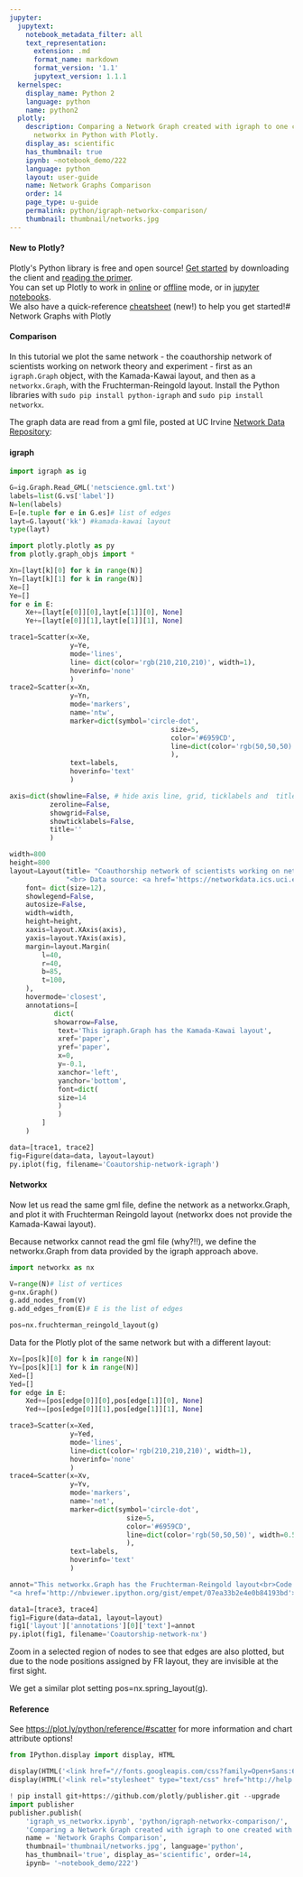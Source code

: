 ```yaml
---
jupyter:
  jupytext:
    notebook_metadata_filter: all
    text_representation:
      extension: .md
      format_name: markdown
      format_version: '1.1'
      jupytext_version: 1.1.1
  kernelspec:
    display_name: Python 2
    language: python
    name: python2
  plotly:
    description: Comparing a Network Graph created with igraph to one created with
      networkx in Python with Plotly.
    display_as: scientific
    has_thumbnail: true
    ipynb: ~notebook_demo/222
    language: python
    layout: user-guide
    name: Network Graphs Comparison
    order: 14
    page_type: u-guide
    permalink: python/igraph-networkx-comparison/
    thumbnail: thumbnail/networks.jpg
---
```


#### New to Plotly?
Plotly's Python library is free and open source! [Get started](https://plot.ly/python/getting-started/) by downloading the client and [reading the primer](https://plot.ly/python/getting-started/).
<br>You can set up Plotly to work in [online](https://plot.ly/python/getting-started/#initialization-for-online-plotting) or [offline](https://plot.ly/python/getting-started/#initialization-for-offline-plotting) mode, or in [jupyter notebooks](https://plot.ly/python/getting-started/#start-plotting-online).
<br>We also have a quick-reference [cheatsheet](https://images.plot.ly/plotly-documentation/images/python_cheat_sheet.pdf) (new!) to help you get started!# Network Graphs with Plotly


#### Comparison
In this tutorial we plot the same network - the coauthorship network of scientists working on network theory and experiment - first as an `igraph.Graph` object, with the Kamada-Kawai layout, and then as a `networkx.Graph`, with the Fruchterman-Reingold layout. Install the Python libraries with `sudo pip install python-igraph` and `sudo pip install networkx`.

The graph data are read from a gml file, posted at UC Irvine [Network Data Repository](http://networkdata.ics.uci.edu/data/netscience/netscience.gml):


#### igraph

```python
import igraph as ig

G=ig.Graph.Read_GML('netscience.gml.txt')
labels=list(G.vs['label'])
N=len(labels)
E=[e.tuple for e in G.es]# list of edges
layt=G.layout('kk') #kamada-kawai layout
type(layt)
```

```python
import plotly.plotly as py
from plotly.graph_objs import *

Xn=[layt[k][0] for k in range(N)]
Yn=[layt[k][1] for k in range(N)]
Xe=[]
Ye=[]
for e in E:
    Xe+=[layt[e[0]][0],layt[e[1]][0], None]
    Ye+=[layt[e[0]][1],layt[e[1]][1], None]

trace1=Scatter(x=Xe,
               y=Ye,
               mode='lines',
               line= dict(color='rgb(210,210,210)', width=1),
               hoverinfo='none'
               )
trace2=Scatter(x=Xn,
               y=Yn,
               mode='markers',
               name='ntw',
               marker=dict(symbol='circle-dot',
                                        size=5,
                                        color='#6959CD',
                                        line=dict(color='rgb(50,50,50)', width=0.5)
                                        ),
               text=labels,
               hoverinfo='text'
               )

axis=dict(showline=False, # hide axis line, grid, ticklabels and  title
          zeroline=False,
          showgrid=False,
          showticklabels=False,
          title=''
          )

width=800
height=800
layout=Layout(title= "Coauthorship network of scientists working on network theory and experiment"+\
              "<br> Data source: <a href='https://networkdata.ics.uci.edu/data.php?id=11'> [1]</a>",
    font= dict(size=12),
    showlegend=False,
    autosize=False,
    width=width,
    height=height,
    xaxis=layout.XAxis(axis),
    yaxis=layout.YAxis(axis),
    margin=layout.Margin(
        l=40,
        r=40,
        b=85,
        t=100,
    ),
    hovermode='closest',
    annotations=[
           dict(
           showarrow=False,
            text='This igraph.Graph has the Kamada-Kawai layout',
            xref='paper',
            yref='paper',
            x=0,
            y=-0.1,
            xanchor='left',
            yanchor='bottom',
            font=dict(
            size=14
            )
            )
        ]
    )

data=[trace1, trace2]
fig=Figure(data=data, layout=layout)
py.iplot(fig, filename='Coautorship-network-igraph')
```

#### Networkx
Now let us read the same gml file, define the network as a networkx.Graph, and plot it with Fruchterman Reingold layout (networkx does not provide the Kamada-Kawai layout).

Because networkx cannot read the gml file (why?!!), we define the networkx.Graph from data provided by the igraph approach above.

```python
import networkx as nx

V=range(N)# list of vertices
g=nx.Graph()
g.add_nodes_from(V)
g.add_edges_from(E)# E is the list of edges

pos=nx.fruchterman_reingold_layout(g)
```

Data for the Plotly plot of the same network but with a different layout:

```python
Xv=[pos[k][0] for k in range(N)]
Yv=[pos[k][1] for k in range(N)]
Xed=[]
Yed=[]
for edge in E:
    Xed+=[pos[edge[0]][0],pos[edge[1]][0], None]
    Yed+=[pos[edge[0]][1],pos[edge[1]][1], None]

trace3=Scatter(x=Xed,
               y=Yed,
               mode='lines',
               line=dict(color='rgb(210,210,210)', width=1),
               hoverinfo='none'
               )
trace4=Scatter(x=Xv,
               y=Yv,
               mode='markers',
               name='net',
               marker=dict(symbol='circle-dot',
                             size=5,
                             color='#6959CD',
                             line=dict(color='rgb(50,50,50)', width=0.5)
                             ),
               text=labels,
               hoverinfo='text'
               )

annot="This networkx.Graph has the Fruchterman-Reingold layout<br>Code:"+\
"<a href='http://nbviewer.ipython.org/gist/empet/07ea33b2e4e0b84193bd'> [2]</a>"

data1=[trace3, trace4]
fig1=Figure(data=data1, layout=layout)
fig1['layout']['annotations'][0]['text']=annot
py.iplot(fig1, filename='Coautorship-network-nx')
```

Zoom in a selected region of nodes to see that edges are also plotted, but due to the node positions assigned by FR layout, they are invisible at the first sight.

We get a similar plot setting pos=nx.spring_layout(g).


#### Reference
See https://plot.ly/python/reference/#scatter for more information and chart attribute options!

```python
from IPython.display import display, HTML

display(HTML('<link href="//fonts.googleapis.com/css?family=Open+Sans:600,400,300,200|Inconsolata|Ubuntu+Mono:400,700" rel="stylesheet" type="text/css" />'))
display(HTML('<link rel="stylesheet" type="text/css" href="http://help.plot.ly/documentation/all_static/css/ipython-notebook-custom.css">'))

! pip install git+https://github.com/plotly/publisher.git --upgrade
import publisher
publisher.publish(
    'igraph_vs_networkx.ipynb', 'python/igraph-networkx-comparison/', 'Python Network Graphs Comparison | plotly',
    'Comparing a Network Graph created with igraph to one created with networkx in Python with Plotly. ',
    name = 'Network Graphs Comparison',
    thumbnail='thumbnail/networks.jpg', language='python',
    has_thumbnail='true', display_as='scientific', order=14,
    ipynb= '~notebook_demo/222')
```

```python

```